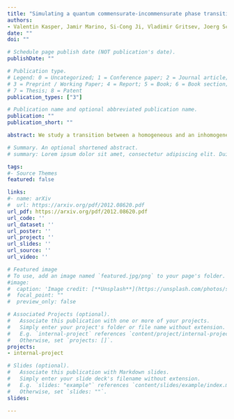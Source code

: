```yaml
---
title: "Simulating a quantum commensurate-incommensurate phase transition using two Raman-coupled one-dimensional condensates"
authors:
- Valentin Kasper, Jamir Marino, Si-Cong Ji, Vladimir Gritsev, Joerg Schmiedmayer, Eugene Demler
date: ""
doi: ""

# Schedule page publish date (NOT publication's date).
publishDate: ""

# Publication type.
# Legend: 0 = Uncategorized; 1 = Conference paper; 2 = Journal article;
# 3 = Preprint / Working Paper; 4 = Report; 5 = Book; 6 = Book section;
# 7 = Thesis; 8 = Patent
publication_types: ["3"]

# Publication name and optional abbreviated publication name.
publication: ""
publication_short: ""

abstract: We study a transition between a homogeneous and an inhomogeneous phase in a system of one-dimensional, Raman tunnel-coupled Bose gases. The homogeneous phase shows a flat density and phase profile, whereas the inhomogeneous ground state is characterized by periodic density ripples, and a soliton staircase in the phase difference. We show that under experimentally viable conditions the transition can be tuned by the wavevector difference Q of the Raman beams and can be described by the Pokrovsky-Talapov model for the relative phase between the two condensates. Local imaging available in atom chip experiments allows to observe the soliton lattice directly, while modulation spectroscopy can be used to explore collective modes, such as the phonon mode arising from breaking of translation symmetry by the soliton lattice. In addition, we investigate regimes where the cold atom experiment deviates from the Pokrovsky-Talapov field theory. We predict unusual mesoscopic effects arising from the finite size of the system, such as quantized injection of solitons upon increasing Q, or the system size. For moderate values of Q above criticality, we find that the density modulations in the two gases interplay with the relative phase profile and introduce novel features in the spatial structure of the mode wave-functions. Using an inhomogeneous Bogoliubov theory, we show that spatial quantum fluctuations are intertwined with the emerging soliton staircase. Finally, we comment on the prospects of the ultra-cold atom setup as a tunable platform studying quantum aspects of the Pokrovsky-Talapov theory in and out-of-equilibrium.

# Summary. An optional shortened abstract.
# summary: Lorem ipsum dolor sit amet, consectetur adipiscing elit. Duis posuere tellus ac convallis placerat. Proin tincidunt magna sed ex sollicitudin condimentum.

tags:
#- Source Themes
featured: false

links:
#- name: arXiv
#  url: https://arxiv.org/pdf/2012.08620.pdf 
url_pdf: https://arxiv.org/pdf/2012.08620.pdf
url_code: ''
url_dataset: ''
url_poster: ''
url_project: ''
url_slides: ''
url_source: ''
url_video: ''

# Featured image
# To use, add an image named `featured.jpg/png` to your page's folder. 
#image:
#  caption: 'Image credit: [**Unsplash**](https://unsplash.com/photos/s9CC2SKySJM)'
#  focal_point: ""
#  preview_only: false

# Associated Projects (optional).
#   Associate this publication with one or more of your projects.
#   Simply enter your project's folder or file name without extension.
#   E.g. `internal-project` references `content/project/internal-project/index.md`.
#   Otherwise, set `projects: []`.
projects:
- internal-project

# Slides (optional).
#   Associate this publication with Markdown slides.
#   Simply enter your slide deck's filename without extension.
#   E.g. `slides: "example"` references `content/slides/example/index.md`.
#   Otherwise, set `slides: ""`.
slides:

---
```



